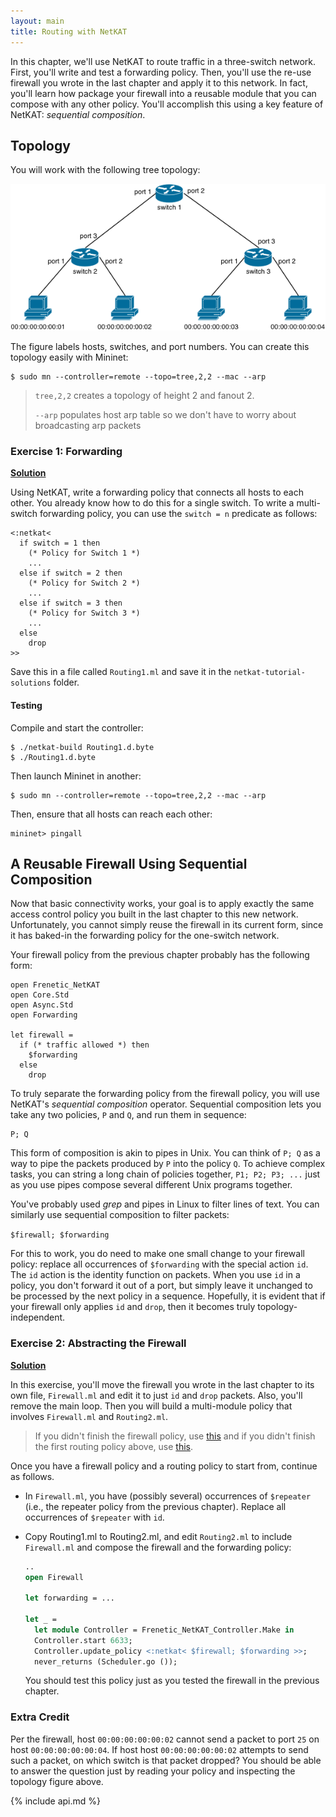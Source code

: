 ```yaml
---
layout: main
title: Routing with NetKAT
---
```


In this chapter, we'll use NetKAT to route traffic in a three-switch network.
First, you'll write and test a forwarding policy. Then, you'll use the re-use
firewall you wrote in the last chapter and apply it to this network. In fact,
you'll learn how package your firewall into a reusable module that you can
compose with any other policy. You'll accomplish this using a key feature of
NetKAT: _sequential composition_.

## Topology

You will work with the following tree topology:

![image](../images/topo-tree-2-2.png)

The figure labels hosts, switches, and port numbers. You can create this topology easily with Mininet:

~~~
$ sudo mn --controller=remote --topo=tree,2,2 --mac --arp
~~~
> `tree,2,2` creates a topology of height 2 and fanout 2.
>
> `--arp` populates host arp table so we don't have to
> worry about broadcasting arp packets

### Exercise 1: Forwarding

**[Solution](https://github.com/frenetic-lang/tutorials/blob/master/netkat-tutorial-solutions/Routing1.ml)**

Using NetKAT, write a forwarding policy that connects all hosts to each other. You already know how to do this for a single switch. To write a multi-switch forwarding policy, you can use the `switch = n` predicate as follows:

~~~
<:netkat<
  if switch = 1 then
    (* Policy for Switch 1 *)
    ...
  else if switch = 2 then
    (* Policy for Switch 2 *)
    ...
  else if switch = 3 then
    (* Policy for Switch 3 *)
    ...
  else
    drop
>>
~~~

Save this in a file called `Routing1.ml` and save it in the `netkat-tutorial-solutions` folder.

#### Testing

Compile and start the controller:

~~~
$ ./netkat-build Routing1.d.byte
$ ./Routing1.d.byte
~~~

Then launch Mininet in another:

~~~
$ sudo mn --controller=remote --topo=tree,2,2 --mac --arp
~~~

Then, ensure that all hosts can reach each other:

~~~
mininet> pingall
~~~

## A Reusable Firewall Using Sequential Composition

Now that basic connectivity works, your goal is to apply exactly the same access control policy you built in the
last chapter to this new network. Unfortunately, you cannot simply reuse the firewall in its current form, since it has baked-in the forwarding policy for the one-switch network.

Your firewall policy from the previous chapter probably has the following form: 

~~~
open Frenetic_NetKAT
open Core.Std
open Async.Std
open Forwarding

let firewall =
  if (* traffic allowed *) then
    $forwarding
  else
    drop

~~~

To truly separate the forwarding policy from the firewall policy, you will use NetKAT's _sequential composition_  operator. Sequential composition lets you take any two policies, `P` and `Q`,
and run them in sequence:

~~~
P; Q
~~~

This form of composition is akin to pipes in Unix. You can think of `P; Q` as a way to pipe the packets produced by `P` into the policy `Q`. To achieve complex tasks, you can string a long chain of policies together, `P1; P2; P3; ...` just as you use pipes compose several different Unix programs together.

You've probably used _grep_ and pipes in Linux to filter lines of text. You can similarly use sequential composition to filter packets:

`$firewall; $forwarding`

For this to work, you do need to make one small change to your firewall policy:  replace all occurrences of `$forwarding` with  the special action `id`. The `id` action is the identity function on packets. When you use `id` in a policy, you don't forward it out of a port, but simply leave it unchanged to be processed by the next policy in a sequence.
Hopefully, it is evident that if your firewall only applies `id` and `drop`, then it becomes truly topology-independent.

### Exercise 2: Abstracting the Firewall

**[Solution](https://github.com/frenetic-lang/tutorials/blob/master/netkat-tutorial-solutions/Routing2.ml)**

In this exercise, you'll move the firewall you wrote in the last chapter to its own file, `Firewall.ml` and edit it to just `id` and `drop` packets. Also, you'll remove the main loop. Then you will build a multi-module policy that involves `Firewall.ml` and `Routing2.ml`.

> If you didn't finish the firewall policy, use 
> [this](https://github.com/frenetic-lang/tutorials/blob/master/netkat-tutorial-solutions/Firewall1.ml)
> and if you didn't finish the first routing policy above, use
> [this](https://github.com/frenetic-lang/tutorials/blob/master/netkat-tutorial-solutions/Routing1.ml).

Once you have a firewall policy and a routing policy to start from, continue as follows.

- In `Firewall.ml`, you have (possibly several) occurrences of `$repeater` (i.e., the repeater policy from the previous chapter).  Replace all occurrences of `$repeater` with `id`.

- Copy Routing1.ml to Routing2.ml, and edit `Routing2.ml` to include `Firewall.ml` and compose the firewall and
  the forwarding policy:

  ~~~ ocaml
  ..
  open Firewall

  let forwarding = ...

  let _ =
    let module Controller = Frenetic_NetKAT_Controller.Make in
    Controller.start 6633;
    Controller.update_policy <:netkat< $firewall; $forwarding >>;
    never_returns (Scheduler.go ());
  ~~~

  You should test this policy just as you tested the firewall in the previous chapter.
 

### Extra Credit 

Per the firewall, host `00:00:00:00:00:02` cannot send a packet to port `25` on host `00:00:00:00:00:04`. If host host `00:00:00:00:00:02` attempts to send such a packet, on which switch is that packet dropped? You should be able to answer the question just by reading your policy and inspecting the topology figure above.


{% include api.md %}
